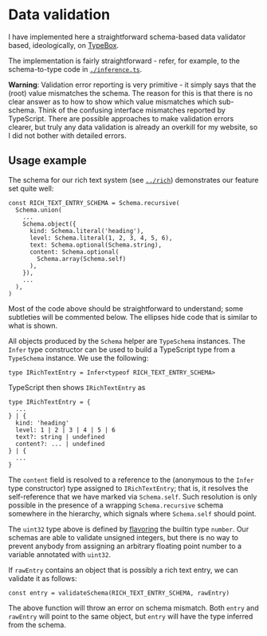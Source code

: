 # Data validation

I have implemented here a straightforward schema-based data validator based, ideologically, on [TypeBox](https://github.com/sinclairzx81/typebox).

The implementation is fairly straightforward - refer, for example, to the schema-to-type code in [`./inference.ts`](./inference.ts).

__Warning__: Validation error reporting is very primitive - it simply says that the (root) value mismatches the schema. The reason for this is that there is no clear answer as to how to show which value mismatches which sub-schema. Think of the confusing interface mismatches reported by TypeScript. There are possible approaches to make validation errors clearer, but truly any data validation is already an overkill for my website, so I did not bother with detailed errors.

## Usage example

The schema for our rich text system (see [`../rich`](../rich)) demonstrates our feature set quite well:
```
const RICH_TEXT_ENTRY_SCHEMA = Schema.recursive(
  Schema.union(
    ...
    Schema.object({
      kind: Schema.literal('heading'),
      level: Schema.literal(1, 2, 3, 4, 5, 6),
      text: Schema.optional(Schema.string),
      content: Schema.optional(
        Schema.array(Schema.self)
      ),
    }),
    ...
  ),
)
```

Most of the code above should be straightforward to understand; some subtleties will be commented below. The ellipses hide code that is similar to what is shown.

All objects produced by the `Schema` helper are `TypeSchema` instances. The `Infer` type constructor can be used to build a TypeScript type from a `TypeSchema` instance. We use the following:
```
type IRichTextEntry = Infer<typeof RICH_TEXT_ENTRY_SCHEMA>
```

TypeScript then shows `IRichTextEntry` as
```
type IRichTextEntry = {
  ...
} | {
  kind: 'heading'
  level: 1 | 2 | 3 | 4 | 5 | 6
  text?: string | undefined
  content?: ... | undefined
} | {
  ...
}
```

The `content` field is resolved to a reference to the (anonymous to the `Infer` type constructor) type assigned to `IRichTextEntry`; that is, it resolves the self-reference that we have marked via `Schema.self`. Such resolution is only possible in the presence of a wrapping `Schema.recursive` schema somewhere in the hierarchy, which signals where `Schema.self` should point.

The `uint32` type above is defined by [flavoring](https://spin.atomicobject.com/2018/01/15/typescript-flexible-nominal-typing/) the builtin type `number`. Our schemas are able to validate unsigned integers, but there is no way to prevent anybody from assigning an arbitrary floating point number to a variable annotated with `uint32`.

If `rawEntry` contains an object that is possibly a rich text entry, we can validate it as follows:
```
const entry = validateSchema(RICH_TEXT_ENTRY_SCHEMA, rawEntry)
```

The above function will throw an error on schema mismatch. Both `entry` and `rawEntry` will point to the same object, but `entry` will have the type inferred from the schema.
